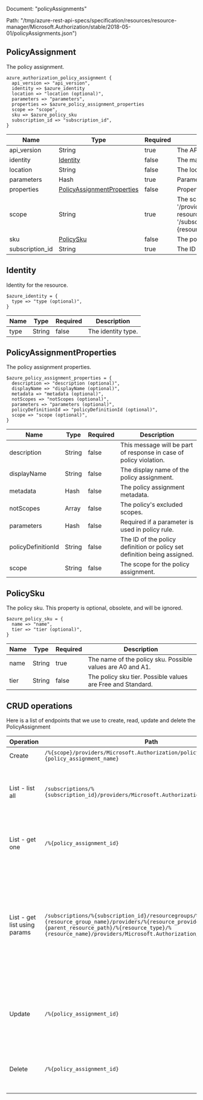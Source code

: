 Document: "policyAssignments"


Path: "/tmp/azure-rest-api-specs/specification/resources/resource-manager/Microsoft.Authorization/stable/2018-05-01/policyAssignments.json")

## PolicyAssignment

The policy assignment.

```puppet
azure_authorization_policy_assignment {
  api_version => "api_version",
  identity => $azure_identity
  location => "location (optional)",
  parameters => "parameters",
  properties => $azure_policy_assignment_properties
  scope => "scope",
  sku => $azure_policy_sku
  subscription_id => "subscription_id",
}
```

| Name        | Type           | Required       | Description       |
| ------------- | ------------- | ------------- | ------------- |
|api_version | String | true | The API version to use for the operation. |
|identity | [Identity](#identity) | false | The managed identity associated with the policy assignment. |
|location | String | false | The location of the policy assignment. Only required when utilizing managed identity. |
|parameters | Hash | true | Parameters for the policy assignment. |
|properties | [PolicyAssignmentProperties](#policyassignmentproperties) | false | Properties for the policy assignment. |
|scope | String | true | The scope of the policy assignment. Valid scopes are: management group (format: '/providers/Microsoft.Management/managementGroups/{managementGroup}'), subscription (format: '/subscriptions/{subscriptionId}'), resource group (format: '/subscriptions/{subscriptionId}/resourceGroups/{resourceGroupName}', or resource (format: '/subscriptions/{subscriptionId}/resourceGroups/{resourceGroupName}/providers/{resourceProviderNamespace}/[{parentResourcePath}/]{resourceType}/{resourceName}' |
|sku | [PolicySku](#policysku) | false | The policy sku. This property is optional, obsolete, and will be ignored. |
|subscription_id | String | true | The ID of the target subscription. |
        
## Identity

Identity for the resource.

```puppet
$azure_identity = {
  type => "type (optional)",
}
```

| Name        | Type           | Required       | Description       |
| ------------- | ------------- | ------------- | ------------- |
|type | String | false | The identity type. |
        
## PolicyAssignmentProperties

The policy assignment properties.

```puppet
$azure_policy_assignment_properties = {
  description => "description (optional)",
  displayName => "displayName (optional)",
  metadata => "metadata (optional)",
  notScopes => "notScopes (optional)",
  parameters => "parameters (optional)",
  policyDefinitionId => "policyDefinitionId (optional)",
  scope => "scope (optional)",
}
```

| Name        | Type           | Required       | Description       |
| ------------- | ------------- | ------------- | ------------- |
|description | String | false | This message will be part of response in case of policy violation. |
|displayName | String | false | The display name of the policy assignment. |
|metadata | Hash | false | The policy assignment metadata. |
|notScopes | Array | false | The policy's excluded scopes. |
|parameters | Hash | false | Required if a parameter is used in policy rule. |
|policyDefinitionId | String | false | The ID of the policy definition or policy set definition being assigned. |
|scope | String | false | The scope for the policy assignment. |
        
## PolicySku

The policy sku. This property is optional, obsolete, and will be ignored.

```puppet
$azure_policy_sku = {
  name => "name",
  tier => "tier (optional)",
}
```

| Name        | Type           | Required       | Description       |
| ------------- | ------------- | ------------- | ------------- |
|name | String | true | The name of the policy sku. Possible values are A0 and A1. |
|tier | String | false | The policy sku tier. Possible values are Free and Standard. |



## CRUD operations

Here is a list of endpoints that we use to create, read, update and delete the PolicyAssignment

| Operation | Path | Verb | Description | OperationID |
| ------------- | ------------- | ------------- | ------------- | ------------- |
|Create|`/%{scope}/providers/Microsoft.Authorization/policyAssignments/%{policy_assignment_name}`|Put| This operation creates or updates a policy assignment with the given scope and name. Policy assignments apply to all resources contained within their scope. For example, when you assign a policy at resource group scope, that policy applies to all resources in the group.|PolicyAssignments_Create|
|List - list all|`/subscriptions/%{subscription_id}/providers/Microsoft.Authorization/policyAssignments`|Get|This operation retrieves the list of all policy assignments associated with the given subscription that match the optional given $filter. Valid values for $filter are: 'atScope()' or 'policyDefinitionId eq '{value}''. If $filter is not provided, the unfiltered list includes all policy assignments associated with the subscription, including those that apply directly or from management groups that contain the given subscription, as well as any applied to objects contained within the subscription. If $filter=atScope() is provided, the returned list includes all policy assignments that apply to the subscription, which is everything in the unfiltered list except those applied to objects contained within the subscription. If $filter=policyDefinitionId eq '{value}' is provided, the returned list includes only policy assignments that apply to the subscription and assign the policy definition whose id is {value}.|PolicyAssignments_List|
|List - get one|`/%{policy_assignment_id}`|Get|The operation retrieves the policy assignment with the given ID. Policy assignment IDs have this format: '{scope}/providers/Microsoft.Authorization/policyAssignments/{policyAssignmentName}'. Valid scopes are: management group (format: '/providers/Microsoft.Management/managementGroups/{managementGroup}'), subscription (format: '/subscriptions/{subscriptionId}'), resource group (format: '/subscriptions/{subscriptionId}/resourceGroups/{resourceGroupName}', or resource (format: '/subscriptions/{subscriptionId}/resourceGroups/{resourceGroupName}/providers/{resourceProviderNamespace}/[{parentResourcePath}/]{resourceType}/{resourceName}'.|PolicyAssignments_GetById|
|List - get list using params|`/subscriptions/%{subscription_id}/resourcegroups/%{resource_group_name}/providers/%{resource_provider_namespace}/%{parent_resource_path}/%{resource_type}/%{resource_name}/providers/Microsoft.Authorization/policyAssignments`|Get|This operation retrieves the list of all policy assignments associated with the specified resource in the given resource group and subscription that match the optional given $filter. Valid values for $filter are: 'atScope()' or 'policyDefinitionId eq '{value}''. If $filter is not provided, the unfiltered list includes all policy assignments associated with the resource, including those that apply directly or from all containing scopes, as well as any applied to resources contained within the resource. If $filter=atScope() is provided, the returned list includes all policy assignments that apply to the resource, which is everything in the unfiltered list except those applied to resources contained within the resource. If $filter=policyDefinitionId eq '{value}' is provided, the returned list includes only policy assignments that apply to the resource and assign the policy definition whose id is {value}. Three parameters plus the resource name are used to identify a specific resource. If the resource is not part of a parent resource (the more common case), the parent resource path should not be provided (or provided as ''). For example a web app could be specified as ({resourceProviderNamespace} == 'Microsoft.Web', {parentResourcePath} == '', {resourceType} == 'sites', {resourceName} == 'MyWebApp'). If the resource is part of a parent resource, then all parameters should be provided. For example a virtual machine DNS name could be specified as ({resourceProviderNamespace} == 'Microsoft.Compute', {parentResourcePath} == 'virtualMachines/MyVirtualMachine', {resourceType} == 'domainNames', {resourceName} == 'MyComputerName'). A convenient alternative to providing the namespace and type name separately is to provide both in the {resourceType} parameter, format: ({resourceProviderNamespace} == '', {parentResourcePath} == '', {resourceType} == 'Microsoft.Web/sites', {resourceName} == 'MyWebApp').|PolicyAssignments_ListForResource|
|Update|`/%{policy_assignment_id}`|Put|This operation creates or updates the policy assignment with the given ID. Policy assignments made on a scope apply to all resources contained in that scope. For example, when you assign a policy to a resource group that policy applies to all resources in the group. Policy assignment IDs have this format: '{scope}/providers/Microsoft.Authorization/policyAssignments/{policyAssignmentName}'. Valid scopes are: management group (format: '/providers/Microsoft.Management/managementGroups/{managementGroup}'), subscription (format: '/subscriptions/{subscriptionId}'), resource group (format: '/subscriptions/{subscriptionId}/resourceGroups/{resourceGroupName}', or resource (format: '/subscriptions/{subscriptionId}/resourceGroups/{resourceGroupName}/providers/{resourceProviderNamespace}/[{parentResourcePath}/]{resourceType}/{resourceName}'.|PolicyAssignments_CreateById|
|Delete|`/%{policy_assignment_id}`|Delete|This operation deletes the policy with the given ID. Policy assignment IDs have this format: '{scope}/providers/Microsoft.Authorization/policyAssignments/{policyAssignmentName}'. Valid formats for {scope} are: '/providers/Microsoft.Management/managementGroups/{managementGroup}' (management group), '/subscriptions/{subscriptionId}' (subscription), '/subscriptions/{subscriptionId}/resourceGroups/{resourceGroupName}' (resource group), or '/subscriptions/{subscriptionId}/resourceGroups/{resourceGroupName}/providers/{resourceProviderNamespace}/[{parentResourcePath}/]{resourceType}/{resourceName}' (resource).|PolicyAssignments_DeleteById|
